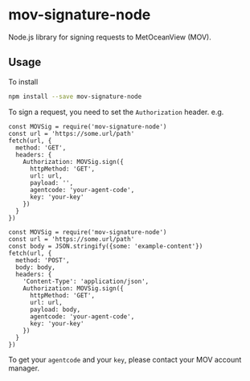 # mov-signature-node
Node.js library for signing requests to MetOceanView (MOV).

## Usage

To install

```BASH
npm install --save mov-signature-node
```

To sign a request, you need to set the `Authorization` header. e.g.

```JS
const MOVSig = require('mov-signature-node')
const url = 'https://some.url/path'
fetch(url, {
  method: 'GET',
  headers: {
    Authorization: MOVSig.sign({
      httpMethod: 'GET',
      url: url,
      payload: '', 
      agentcode: 'your-agent-code',
      key: 'your-key'
    })
  }
})
```

```JS
const MOVSig = require('mov-signature-node')
const url = 'https://some.url/path'
const body = JSON.stringify({some: 'example-content'})
fetch(url, {
  method: 'POST',
  body: body,
  headers: {
    'Content-Type': 'application/json',
    Authorization: MOVSig.sign({
      httpMethod: 'GET',
      url: url,
      payload: body,
      agentcode: 'your-agent-code',
      key: 'your-key'
    })
  }
})
```

To get your `agentcode` and your `key`, please contact your MOV account manager.

